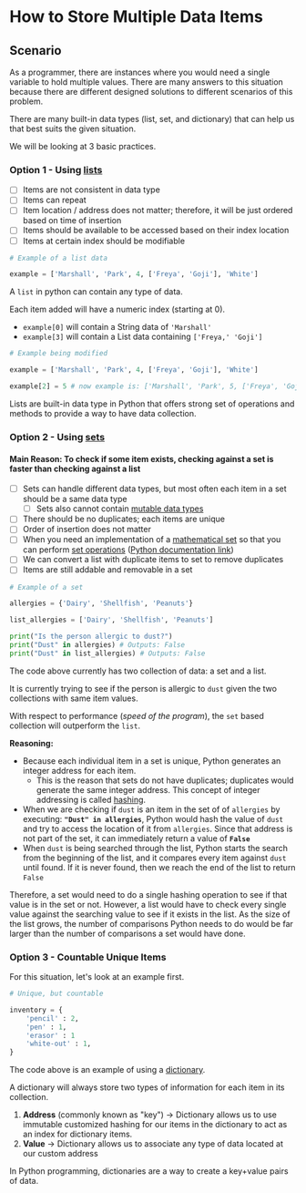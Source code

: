 # How to Store Multiple Data Items

## Scenario

As a programmer, there are instances where you would need a single variable to hold multiple values. There are many answers to this situation because there are different designed solutions to different scenarios of this problem.

There are many built-in data types (list, set, and dictionary) that can help us that best suits the given situation.

We will be looking at 3 basic practices.

### Option 1 - Using [lists](../02-programming-in-python/tuples-and-lists/)

* [ ] Items are not consistent in data type
* [ ] Items can repeat
* [ ] Item location / address does not matter; therefore, it will be just ordered based on time of insertion
* [ ] Items should be available to be accessed based on their index location
* [ ] Items at certain index should be modifiable

```python
# Example of a list data

example = ['Marshall', 'Park', 4, ['Freya', 'Goji'], 'White']
```

A `list` in python can contain any type of data.&#x20;

Each item added will have a numeric index (starting at 0).

* `example[0]` will contain a String data of `'Marshall'`
* `example[3]` will contain a List data containing `['Freya,' 'Goji']`

```python
# Example being modified

example = ['Marshall', 'Park', 4, ['Freya', 'Goji'], 'White']

example[2] = 5 # now example is: ['Marshall', 'Park', 5, ['Freya', 'Goji'], 'White']
```

Lists are built-in data type in Python that offers strong set of operations and methods to provide a way to have data collection.

### Option 2 - Using [sets](../02-programming-in-python/sets.md)

#### Main Reason: To check if some item exists, checking against a set is faster than checking against a list

* [ ] Sets can handle different data types, but most often each item in a set should be a same data type
  * [ ] Sets also cannot contain [mutable data types](https://realpython.com/python-mutable-vs-immutable-types/)
* [ ] There should be no duplicates; each items are unique
* [ ] Order of insertion does not matter
* [ ] When you need an implementation of a [mathematical set](https://en.wikipedia.org/wiki/Set\_\(mathematics\)) so that you can perform [set operations](https://www.cuemath.com/algebra/operations-on-sets/) ([Python documentation link](https://docs.python.org/3.8/library/stdtypes.html#set-types-set-frozenset))
* [ ] We can convert a list with duplicate items to set to remove duplicates
* [ ] Items are still addable and removable in a set

```python
# Example of a set

allergies = {'Dairy', 'Shellfish', 'Peanuts'}

list_allergies = ['Dairy', 'Shellfish', 'Peanuts']

print("Is the person allergic to dust?")
print("Dust" in allergies) # Outputs: False
print("Dust" in list_allergies) # Outputs: False
```

The code above currently has two collection of data: a set and a list.

It is currently trying to see if the person is allergic to `dust` given the two collections with same item values.

With respect to performance (_speed of the program_), the `set` based collection will outperform the `list`.

**Reasoning:**

* Because each individual item in a set is unique, Python generates an integer address for each item.&#x20;
  * This is the reason that sets do not have duplicates; duplicates would generate the same integer address. This concept of integer addressing is called [hashing](https://www.geeksforgeeks.org/what-is-hashing/).
* When we are checking if `dust` is an item in the set of of `allergies` by executing: **`"Dust" in allergies`**, Python would hash the value of `dust` and try to access the location of it from `allergies`. Since that address is not part of the set, it can immediately return a value of **`False`**
* When `dust` is being searched through the list, Python starts the search from the beginning of the list, and it compares every item against `dust` until found. If it is never found, then we reach the end of the list to return `False`

Therefore, a set would need to do a single hashing operation to see if that value is in the set or not. However, a list would have to check every single value against the searching value to see if it exists in the list. As the size of the list grows, the number of comparisons Python needs to do would be far larger than the number of comparisons a set would have done.

### Option 3 - Countable Unique Items

For this situation, let's look at an example first.

```python
# Unique, but countable

inventory = {
    'pencil' : 2,
    'pen' : 1,
    'erasor' : 1
    'white-out' : 1,
}
```

The code above is an example of using a [dictionary](../02-programming-in-python/dictionary.md).

A dictionary will always store two types of information for each item in its collection.

1. **Address** (commonly known as "key") -> Dictionary allows us to use immutable customized hashing for our items in the dictionary to act as an index for dictionary items.
2. **Value** -> Dictionary allows us to associate any type of data located at our custom address

In Python programming, dictionaries are a way to create a key+value pairs of data.
